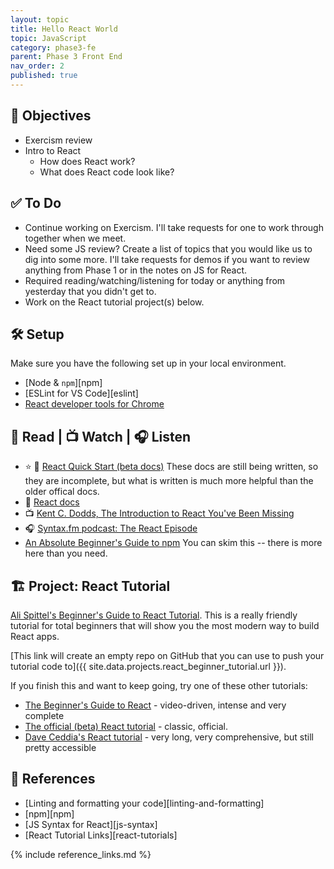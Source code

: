 ```yaml
---
layout: topic
title: Hello React World
topic: JavaScript
category: phase3-fe
parent: Phase 3 Front End
nav_order: 2
published: true
---
```



## 🎯 Objectives

- Exercism review
- Intro to React
    - How does React work?
    - What does React code look like?

## ✅ To Do

- Continue working on Exercism. I'll take requests for one to work through together when we meet.
- Need some JS review? Create a list of topics that you would like us to dig into some more. I'll take requests for demos if you want to review anything from Phase 1 or in the notes on JS for React.
- Required reading/watching/listening for today or anything from yesterday that you didn't get to.
- Work on the React tutorial project(s) below.

## 🛠️ Setup

Make sure you have the following set up in your local environment.

- [Node & `npm`][npm]
- [ESLint for VS Code][eslint]
- [React developer tools for Chrome](https://chrome.google.com/webstore/detail/react-developer-tools/fmkadmapgofadopljbjfkapdkoienihi?hl=en)

## 📖 Read | 📺 Watch | 🎧 Listen

- ⭐ 📖 [React Quick Start (beta docs)](https://beta.reactjs.org/learn) These docs are still being written, so they are incomplete, but what is written is much more helpful than the older offical docs.
- 📖 [React docs](https://reactjs.org/docs/getting-started.html)
- 📺 [Kent C. Dodds, The Introduction to React You've Been Missing](https://www.youtube.com/watch?v=SAIdyBFHfVU)
- 🎧 [Syntax.fm podcast: The React Episode](https://syntax.fm/show/066/the-react-episode)
- [An Absolute Beginner's Guide to npm](https://nodesource.com/blog/an-absolute-beginners-guide-to-using-npm/) You can skim this -- there is more here than you need.

## 🏗️ Project: React Tutorial

[Ali Spittel's Beginner's Guide to React Tutorial](https://welearncode.com/beginners-guide-react-2020/). This is a really friendly tutorial for total beginners that will show you the most modern way to build React apps.

[This link will create an empty repo on GitHub that you can use to push your tutorial code to]({{ site.data.projects.react_beginner_tutorial.url }}).

If you finish this and want to keep going, try one of these other tutorials:

- [The Beginner's Guide to React](https://egghead.io/courses/the-beginner-s-guide-to-react) - video-driven, intense and very complete
- [The official (beta) React tutorial](https://beta.reactjs.org/learn/tutorial-tic-tac-toe) - classic, official.
- [Dave Ceddia's React tutorial](https://daveceddia.com/react-getting-started-tutorial/) - very long, very comprehensive, but still pretty accessible

## 🔖 References

- [Linting and formatting your code][linting-and-formatting]
- [npm][npm]
- [JS Syntax for React][js-syntax]
- [React Tutorial Links][react-tutorials]

{% include reference_links.md %}
